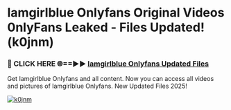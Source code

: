 # Iamgirlblue Onlyfans Original Videos 0nlyFans Leaked - Files Updated! (k0jnm)

<h3>🔴 CLICK HERE 🌐==►► <a href="https://tinyurl.com/ehrbuxhb" rel="nofollow">Iamgirlblue Onlyfans Updated Files</a></h3>

Get Iamgirlblue Onlyfans and all content. Now you can access all videos and pictures of Iamgirlblue Onlyfans. New Updated Files 2025!

[![k0jnm](https://i.imgur.com/lVYEuWS.gif)](https://tinyurl.com/ehrbuxhb)
